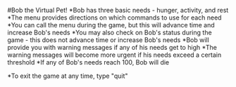 #Bob the Virtual Pet!
*Bob has three basic needs - hunger, activity, and rest
*The menu provides directions on which commands to use for each need
*You can call the menu during the game, but this will advance time and increase Bob's needs
*You may also check on Bob's status during the game - this does not advance time or increase Bob's needs
*Bob will provide you with warning messages if any of his needs get to high 
*The warning messages will become more urgent if his needs exceed a certain threshold 
*If any of Bob's needs reach 100, Bob will die

*To exit the game at any time, type "quit"